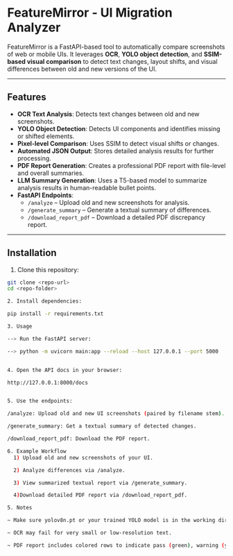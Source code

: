 # FeatureMirror - UI Migration Analyzer

FeatureMirror is a FastAPI-based tool to automatically compare screenshots of web or mobile UIs. It leverages **OCR**, **YOLO object detection**, and **SSIM-based visual comparison** to detect text changes, layout shifts, and visual differences between old and new versions of the UI.

---

## Features

- **OCR Text Analysis**: Detects text changes between old and new screenshots.
- **YOLO Object Detection**: Detects UI components and identifies missing or shifted elements.
- **Pixel-level Comparison**: Uses SSIM to detect visual shifts or changes.
- **Automated JSON Output**: Stores detailed analysis results for further processing.
- **PDF Report Generation**: Creates a professional PDF report with file-level and overall summaries.
- **LLM Summary Generation**: Uses a T5-based model to summarize analysis results in human-readable bullet points.
- **FastAPI Endpoints**:
  - `/analyze` – Upload old and new screenshots for analysis.
  - `/generate_summary` – Generate a textual summary of differences.
  - `/download_report_pdf` – Download a detailed PDF discrepancy report.

---

## Installation

1. Clone this repository:

  ```bash
  git clone <repo-url>
  cd <repo-folder>

2. Install dependencies:

  pip install -r requirements.txt

3. Usage

  --> Run the FastAPI server:

  --> python -m uvicorn main:app --reload --host 127.0.0.1 --port 5000


4. Open the API docs in your browser:

http://127.0.0.1:8000/docs


5. Use the endpoints:

  /analyze: Upload old and new UI screenshots (paired by filename stem).

  /generate_summary: Get a textual summary of detected changes.

  /download_report_pdf: Download the PDF report.

6. Example Workflow
    1) Upload old and new screenshots of your UI.

    2) Analyze differences via /analyze.

    3) View summarized textual report via /generate_summary.

    4)Download detailed PDF report via /download_report_pdf.

5. Notes

~ Make sure yolov8n.pt or your trained YOLO model is in the working directory.

~ OCR may fail for very small or low-resolution text.

~ PDF report includes colored rows to indicate pass (green), warning (yellow), and fail (red) results.